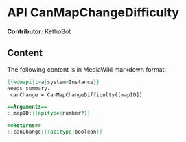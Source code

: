 # API CanMapChangeDifficulty

**Contributor:** KethoBot

## Content

The following content is in MediaWiki markdown format:

```mediawiki
{{wowapi|t=a|system=Instance}}
Needs summary.
 canChange = CanMapChangeDifficulty([mapID])

==Arguments==
:;mapID:{{apitype|number?}}

==Returns==
:;canChange:{{apitype|boolean}}
```